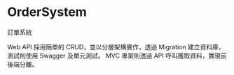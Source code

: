 # OrderSystem
訂單系統

Web API 採用簡單的 CRUD，並以分層架構實作，透過 Migration 建立資料庫，測試則使用 Swagger 及單元測試。
MVC 專案則透過 API 呼叫獲取資料，實現前後端分離。
